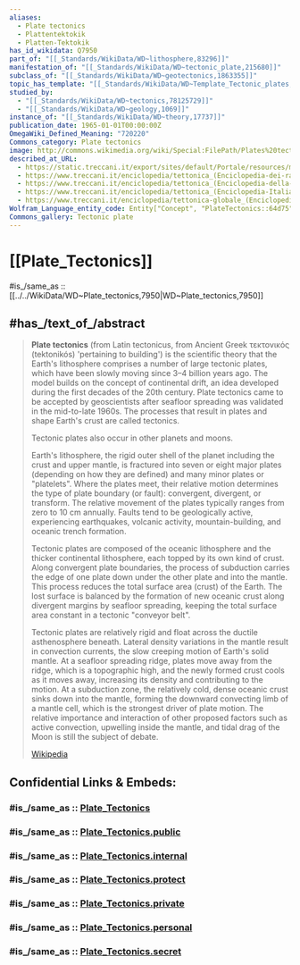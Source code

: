 ```yaml
---
aliases:
  - Plate tectonics
  - Plattentektokik
  - Platten-Tektokik
has_id_wikidata: Q7950
part_of: "[[_Standards/WikiData/WD~lithosphere,83296]]"
manifestation_of: "[[_Standards/WikiData/WD~tectonic_plate,215680]]"
subclass_of: "[[_Standards/WikiData/WD~geotectonics,1863355]]"
topic_has_template: "[[_Standards/WikiData/WD~Template_Tectonic_plates,10740776]]"
studied_by:
  - "[[_Standards/WikiData/WD~tectonics,78125729]]"
  - "[[_Standards/WikiData/WD~geology,1069]]"
instance_of: "[[_Standards/WikiData/WD~theory,17737]]"
publication_date: 1965-01-01T00:00:00Z
OmegaWiki_Defined_Meaning: "720220"
Commons_category: Plate tectonics
image: http://commons.wikimedia.org/wiki/Special:FilePath/Plates%20tect2%20en.svg
described_at_URL:
  - https://static.treccani.it/export/sites/default/Portale/resources/multimedia/Lezioni_Geologia2/tettonica/LEZIONE_LA_TETTONICA_A_PLACCHE.pdf
  - https://www.treccani.it/enciclopedia/tettonica_(Enciclopedia-dei-ragazzi)/
  - https://www.treccani.it/enciclopedia/tettonica_(Enciclopedia-della-Scienza-e-della-Tecnica)/
  - https://www.treccani.it/enciclopedia/tettonica_(Enciclopedia-Italiana)/
  - https://www.treccani.it/enciclopedia/tettonica-globale_(Enciclopedia-della-Scienza-e-della-Tecnica)/
Wolfram_Language_entity_code: Entity["Concept", "PlateTectonics::64d75"]
Commons_gallery: Tectonic plate
---
```


# [[Plate_Tectonics]] 

#is_/same_as :: [[../../WikiData/WD~Plate_tectonics,7950|WD~Plate_tectonics,7950]] 

## #has_/text_of_/abstract 

> **Plate tectonics** (from Latin  tectonicus, from Ancient Greek  τεκτονικός (tektonikós) 'pertaining to building') is the scientific theory that the Earth's lithosphere comprises a number of large tectonic plates, which have been slowly moving since 3–4 billion years ago. The model builds on the concept of continental drift, an idea developed during the first decades of the 20th century. Plate tectonics came to be accepted by geoscientists after seafloor spreading was validated in the mid-to-late 1960s. The processes that result in plates and shape Earth's crust are called tectonics.
>
> Tectonic plates also occur in other planets and moons.
>
> Earth's lithosphere, the rigid outer shell of the planet including the crust and upper mantle, is fractured into seven or eight major plates (depending on how they are defined) and many minor plates or "platelets". Where the plates meet, their relative motion determines the type of plate boundary (or fault): convergent, divergent, or transform. The relative movement of the plates typically ranges from zero to 10 cm annually. Faults tend to be geologically active, experiencing earthquakes, volcanic activity, mountain-building, and oceanic trench formation.
>
> Tectonic plates are composed of the oceanic lithosphere and the thicker continental lithosphere, each topped by its own kind of crust. Along convergent plate boundaries, the process of subduction carries the edge of one plate down under the other plate and into the mantle. This process reduces the total surface area (crust) of the Earth. The lost surface is balanced by the formation of new oceanic crust along divergent margins by seafloor spreading, keeping the total surface area constant in a tectonic "conveyor belt".
>
> Tectonic plates are relatively rigid and float across the ductile asthenosphere beneath. Lateral density variations in the mantle result in convection currents, the slow creeping motion of Earth's solid mantle. At a seafloor spreading ridge, plates move away from the ridge, which is a topographic high, and the newly formed crust cools as it moves away, increasing its density and contributing to the motion. At a subduction zone, the relatively cold, dense oceanic crust sinks down into the mantle, forming the downward convecting limb of a mantle cell, which is the strongest driver of plate motion. The relative importance and interaction of other proposed factors such as active convection, upwelling inside the mantle, and tidal drag of the Moon is still the subject of debate.
>
> [Wikipedia](https://en.wikipedia.org/wiki/Plate%20tectonics)


## Confidential Links & Embeds: 

### #is_/same_as :: [Plate_Tectonics](/_Standards/Earth/Geology/Plate_Tectonics.md) 

### #is_/same_as :: [Plate_Tectonics.public](/_public/Earth/Geology/Plate_Tectonics.public.md) 

### #is_/same_as :: [Plate_Tectonics.internal](/_internal/Earth/Geology/Plate_Tectonics.internal.md) 

### #is_/same_as :: [Plate_Tectonics.protect](/_protect/Earth/Geology/Plate_Tectonics.protect.md) 

### #is_/same_as :: [Plate_Tectonics.private](/_private/Earth/Geology/Plate_Tectonics.private.md) 

### #is_/same_as :: [Plate_Tectonics.personal](/_personal/Earth/Geology/Plate_Tectonics.personal.md) 

### #is_/same_as :: [Plate_Tectonics.secret](/_secret/Earth/Geology/Plate_Tectonics.secret.md)

